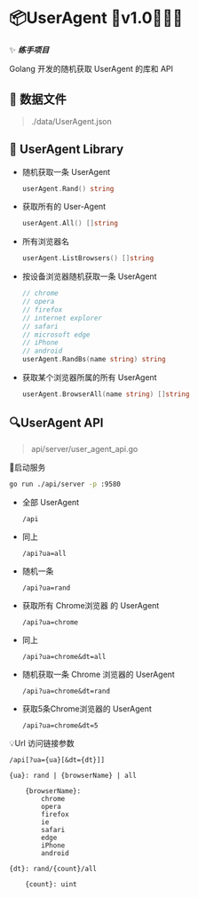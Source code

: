 # :package:UserAgent :bookmark:v1.0:tada::tada::tada:

✨ ___练手项目___

Golang 开发的随机获取 UserAgent 的库和 API

## :memo: 数据文件

> ./data/UserAgent.json

## :wrench: UserAgent Library

* 随机获取一条 UserAgent

    ``` go
    userAgent.Rand() string
    ```

* 获取所有的 User-Agent

    ``` go
    userAgent.All() []string
    ```

* 所有浏览器名

    ``` go
    userAgent.ListBrowsers() []string
    ```

* 按设备浏览器随机获取一条 UserAgent

    ``` go
    // chrome
    // opera
    // firefox
    // internet explorer
    // safari
    // microsoft edge
    // iPhone
    // android
    userAgent.RandBs(name string) string
    ```

* 获取某个浏览器所属的所有 UserAgent

    ``` go
    userAgent.BrowserAll(name string) []string
    ```

## :mag:UserAgent API

> api/server/user_agent_api.go

:rocket:启动服务

``` sh
go run ./api/server -p :9580
```

* 全部 UserAgent

    ``` url
    /api
    ```

* 同上

    ``` url
    /api?ua=all
    ```

* 随机一条

    ``` url
    /api?ua=rand
    ```

* 获取所有 Chrome浏览器 的 UserAgent

    ``` url
    /api?ua=chrome
    ```

* 同上

    ``` url
    /api?ua=chrome&dt=all
    ```

* 随机获取一条 Chrome 浏览器的 UserAgent

    ``` url
    /api?ua=chrome&dt=rand
    ```

* 获取5条Chrome浏览器的 UserAgent

    ``` url
    /api?ua=chrome&dt=5
    ```

:bulb:Url 访问链接参数

``` http
/api[?ua={ua}[&dt={dt}]]

{ua}: rand | {browserName} | all

    {browserName}: 
        chrome
        opera
        firefox
        ie
        safari
        edge
        iPhone
        android

{dt}: rand/{count}/all

    {count}: uint
```
